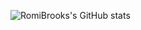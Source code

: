 ![RomiBrooks's GitHub stats](https://github-readme-stats.vercel.app/api?username=Romi-Brooks&show_icons=true&theme=radical)



